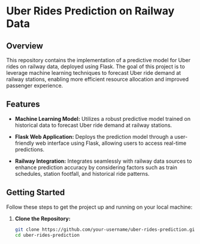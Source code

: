 # Uber Rides Prediction on Railway Data

## Overview

This repository contains the implementation of a predictive model for Uber rides on railway data, deployed using Flask. The goal of this project is to leverage machine learning techniques to forecast Uber ride demand at railway stations, enabling more efficient resource allocation and improved passenger experience.

## Features

- **Machine Learning Model:** Utilizes a robust predictive model trained on historical data to forecast Uber ride demand at railway stations.
  
- **Flask Web Application:** Deploys the prediction model through a user-friendly web interface using Flask, allowing users to access real-time predictions.

- **Railway Integration:** Integrates seamlessly with railway data sources to enhance prediction accuracy by considering factors such as train schedules, station footfall, and historical ride patterns.

## Getting Started

Follow these steps to get the project up and running on your local machine:

1. **Clone the Repository:**
   ```bash
   git clone https://github.com/your-username/uber-rides-prediction.git
   cd uber-rides-prediction
